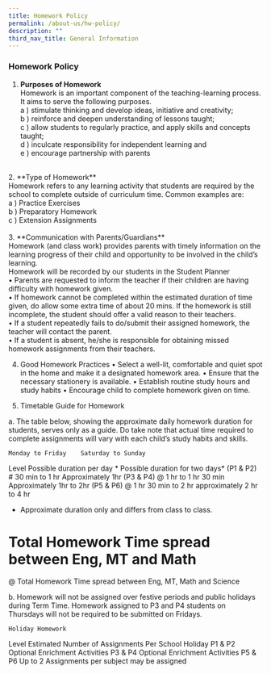 ```yaml
---
title: Homework Policy
permalink: /about-us/hw-policy/
description: ""
third_nav_title: General Information
---
```

### Homework Policy

1.	**Purposes of Homework**<br>
Homework is an important component of the teaching-learning process. It aims to serve the following purposes. <br>
a ) stimulate thinking and develop ideas, initiative and creativity;<br>
b )	reinforce and deepen understanding of lessons taught;<br>
c )	allow students to regularly practice, and apply skills and concepts taught;<br>
d )	inculcate responsibility for independent learning and<br>
e )	encourage partnership with parents<br>
<br>
2.	**Type of Homework**<br>
Homework refers to any learning activity that students are required by the school to complete outside of curriculum time. Common examples are:<br>
a ) Practice Exercises<br>
b ) Preparatory Homework<br>
c ) Extension Assignments<br>
<br>
3. **Communication with Parents/Guardians**<br>
Homework (and class work) provides parents with timely information on the learning progress of their child and opportunity to be involved in the child’s learning. <br>
Homework will be recorded by our students in the Student Planner<br>
•	Parents are requested to inform the teacher if their children are having difficulty with homework given.<br>
•	If homework cannot be completed within the estimated duration of time given, do allow some extra time of about 20 mins.  If the homework is still incomplete, the student should offer a valid reason to their teachers.<br>
•	If a student repeatedly fails to do/submit their assigned homework, the teacher will contact the parent.<br>
•	If a student is absent, he/she is responsible for obtaining missed homework assignments from their teachers. <br>


4.	Good Homework Practices
•	Select a well-lit, comfortable and quiet spot in the home and make it a designated homework area.
•	Ensure that the necessary stationery is available.
•	Establish routine study hours and study habits
•	Encourage child to complete homework given on time.
 
5.	Timetable Guide for Homework

a.	The table below, showing the approximate daily homework duration for students, serves only as a guide. Do take note that actual time required to complete assignments will vary with each child’s study habits and skills.  

	Monday to Friday	Saturday to Sunday
Level	Possible duration per day *	Possible duration for two days*
(P1 &amp; P2) #	 30 min to 1 hr 	Approximately 1hr
(P3 &amp; P4) @	1 hr  to 1 hr 30 min	Approximately 1hr to 2hr
(P5 &amp; P6) @	1 hr 30 min to 2 hr	approximately 2 hr to 4 hr 
	
*  Approximate duration only and differs from class to class. 
# Total Homework Time spread between Eng, MT and Math
@ Total Homework Time spread between Eng, MT, Math and Science


b.	Homework will not be assigned over festive periods and public holidays during Term Time. Homework assigned to P3 and P4 students on Thursdays will not be required to be submitted on Fridays. 


	Holiday Homework
Level	Estimated Number of Assignments Per School Holiday
P1 &amp; P2	Optional Enrichment Activities 
P3 &amp; P4	Optional Enrichment Activities 
P5 &amp; P6	Up to 2 Assignments per subject may be assigned